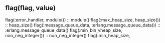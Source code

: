 flag(flag, value)
---
flag(:error_handler, module()) :: module()
flag(:max_heap_size, heap_size()) :: heap_size()
flag(:message_queue_data, :erlang.message_queue_data()) :: 
       :erlang.message_queue_data()
flag(:min_bin_vheap_size, non_neg_integer()) :: non_neg_integer()
flag(:min_heap_size, 
